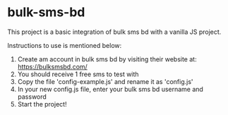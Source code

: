 # bulk-sms-bd

This project is a basic integration of bulk sms bd with a vanilla JS project.

Instructions to use is mentioned below:

1. Create am account in bulk sms bd by visiting their website at: https://bulksmsbd.com/
2. You should receive 1 free sms to test with
3. Copy the file 'config-example.js' and rename it as 'config.js'
4. In your new config.js file, enter your bulk sms bd username and password
5. Start the project!
